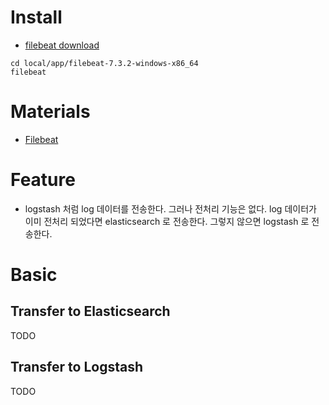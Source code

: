 # Install

* [filebeat download](https://www.elastic.co/kr/downloads/beats/filebeat)

```
cd local/app/filebeat-7.3.2-windows-x86_64
filebeat
```

# Materials

* [Filebeat](https://github.com/higee/elastic/wiki/Filebeat)

# Feature

* logstash 처럼 log 데이터를 전송한다. 그러나 전처리 기능은 없다. log 데이터가 이미 전처리 되었다면 elasticsearch 로 전송한다. 그렇지 않으면 logstash 로 전송한다.

# Basic

## Transfer to Elasticsearch

TODO

## Transfer to Logstash

TODO